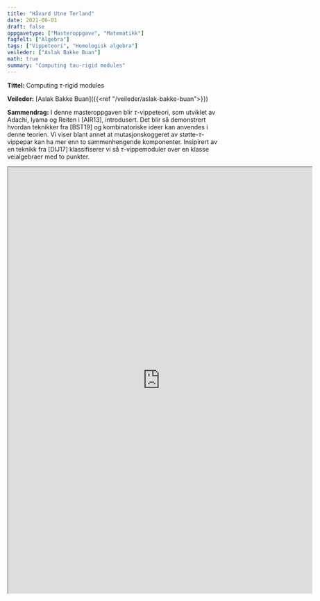 ```yaml
---
title: "Håvard Utne Terland"
date: 2021-06-01
draft: false
oppgavetype: ["Masteroppgave", "Matematikk"]
fagfelt: ["Algebra"]
tags: ["Vippeteori", "Homologisk algebra"]
veileder: ["Aslak Bakke Buan"]
math: true
summary: "Computing tau-rigid modules"
---
```


**Tittel:** Computing $\tau$-rigid modules

**Veileder:** [Aslak Bakke Buan]({{<ref "/veileder/aslak-bakke-buan">}}) 

**Sammendrag:** I denne masteroppgaven blir $\tau$-vippeteori, som utviklet av Adachi, Iyama og Reiten i [AIR13], introdusert. Det blir så demonstrert hvordan teknikker fra [BST19] og kombinatoriske ideer kan anvendes i denne teorien. Vi viser blant annet at mutasjonskoggeret av støtte-$\tau$-vippepar kan ha mer enn to sammenhengende komponenter. Insipirert av en teknikk fra [DIJ17] klassifiserer vi så $\tau$-vippemoduler over en klasse veialgebraer med to punkter.

<iframe src="https://drive.google.com/file/d/1rs3RBoTnZpyMsTHIFgw3lJ7DJWMUPuaI/preview" width="700" height="980" allow="autoplay"></iframe>